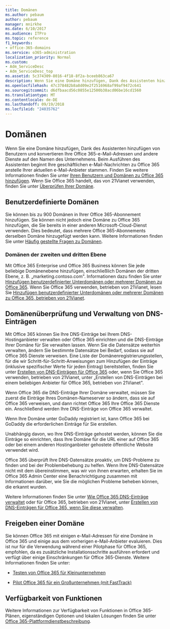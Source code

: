 ```yaml
---
title: Domänen
ms.author: pebaum
author: pebaum
manager: mnirkhe
ms.date: 6/10/2017
ms.audience: ITPro
ms.topic: reference
f1_keywords:
- office-365-domains
ms.service: o365-administration
localization_priority: Normal
ms.custom:
- Adm_ServiceDesc
- Adm_ServiceDesc_top
ms.assetid: 5c374309-8016-4f18-8f2a-bceeb863ca67
description: Wenn Sie eine Domäne hinzufügen, Dank des Assistenten hinzufügen von Benutzern und konvertieren Ihre Office 365-e-Mail-Adressen und andere Dienste auf den Namen des Unternehmens. Beim Ausführen des Assistenten beginnt Ihre geschäftlichen e-Mail-Nachrichten zu Office 365 anstelle Ihrer aktuellen e-Mail-Anbieter stammen. Weitere Informationen finden Sie unter Hinzufügen von Ihren Benutzern und Domänen zu Office 365. Wenn Sie Office 365 handelt, das von 21Vianet verwenden, finden Sie unter Überprüfen Ihrer Domäne.
ms.openlocfilehash: 47c378482b8a8d09e2f2516968af99af9472c641
ms.sourcegitcommit: d6dfbaacd56c0855e12500b38acd06be16cd1560
ms.translationtype: MT
ms.contentlocale: de-DE
ms.lasthandoff: 09/19/2018
ms.locfileid: "24035762"
---
```

# <a name="domains"></a>Domänen

Wenn Sie eine Domäne hinzufügen, Dank des Assistenten hinzufügen von Benutzern und konvertieren Ihre Office 365-e-Mail-Adressen und andere Dienste auf den Namen des Unternehmens. Beim Ausführen des Assistenten beginnt Ihre geschäftlichen e-Mail-Nachrichten zu Office 365 anstelle Ihrer aktuellen e-Mail-Anbieter stammen. Finden Sie weitere Informationen finden Sie unter [Ihren Benutzern und Domänen zu Office 365 hinzufügen](https://support.office.com/article/6383f56d-3d09-4dcb-9b41-b5f5a5efd611). Wenn Sie Office 365 handelt, das von 21Vianet verwenden, finden Sie unter [Überprüfen Ihrer Domäne](http://go.microsoft.com/fwlink/?LinkID=733344&amp;clcid=0x409).
  
## <a name="custom-domains"></a>Benutzerdefinierte Domänen
<a name="BKMK_CustomDomains"> </a>

Sie können bis zu 900 Domänen in Ihrer Office 365-Abonnement hinzufügen. Sie können nicht jedoch eine Domäne zu Office 365 hinzufügen, die Sie bereits in einer anderen Microsoft-Cloud-Dienst verwenden. Dies bedeutet, dass mehrere Office 365-Abonnements derselben Domäne hinzugefügt werden kann. Weitere Informationen finden Sie unter [Häufig gestellte Fragen zu Domänen](https://support.office.com/en-us/article/Domains-FAQ-1272bad0-4bd4-4796-8005-67d6fb3afc5a).
  
### <a name="second-and-third-level-domains"></a>Domänen der zweiten und dritten Ebene
<a name="BKMK_SecondAndThirdLevelDomains"> </a>

Mit Office 365 Enterprise und Office 365 Business können Sie jede beliebige Domänenebene hinzufügen, einschließlich Domänen der dritten Ebene, z. B. „marketing.contoso.com". Informationen dazu finden Sie unter [Hinzufügen benutzerdefinierter Unterdomänen oder mehrerer Domänen zu Office 365](http://go.microsoft.com/fwlink/?LinkID=733345&amp;clcid=0x409). Wenn Sie Office 365 verwenden, betrieben von 21Vianet, lesen Sie [Hinzufügen benutzerdefinierter Unterdomänen oder mehrerer Domänen zu Office 365, betrieben von 21Vianet](http://go.microsoft.com/fwlink/?LinkID=733346&amp;clcid=0x409).
  
## <a name="domain-verification-and-managing-dns-records"></a>Domänenüberprüfung und Verwaltung von DNS-Einträgen
<a name="BKMK_ManagingDNSRecords"> </a>

Mit Office 365 können Sie Ihre DNS-Einträge bei Ihrem DNS-Hostinganbieter verwalten oder Office 365 einrichten und die DNS-Einträge Ihrer Domäne für Sie verwalten lassen. Wenn Sie die Datensätze weiterhin verwalten, ändern Sie bestimmte Datensätze bei Bedarf, sodass sie auf Office 365 Dienste verweisen. Eine Liste der Domänenregistrierungsstellen, für die wir Schritt-für-Schritt-Anweisungen zum Hinzufügen der Einträge (inklusive spezifischer Werte für jeden Eintrag) bereitstellen, finden Sie unter [Erstellen von DNS-Einträgen für Office 365](https://go.microsoft.com/fwlink/p/?LinkID=270173) oder, wenn Sie Office 365 verwenden, betrieben von 21Vianet, unter „Erstellen von DNS-Einträgen bei einem beliebigen Anbieter für Office 365, betrieben von 21Vianet". 
  
Wenn Office 365 die DNS-Einträge Ihrer Domäne verwaltet, müssen Sie zuerst die Einträge Ihres Domänen-Nameserver so ändern, dass sie auf Office 365 verweisen, und dann richtet Office 365 Ihre Office 365 Dienste ein. Anschließend werden Ihre DNS-Einträge von Office 365 verwaltet.
  
Wenn Ihre Domäne unter GoDaddy registriert ist, kann Office 365 bei GoDaddy die erforderlichen Einträge für Sie erstellen. 
  
Unabhängig davon, wo Ihre DNS-Einträge gehostet werden, können Sie die Einträge so einrichten, dass Ihre Domäne für die URL einer auf Office 365 oder bei einem anderen Hostinganbieter gehostete öffentliche Website verwendet wird. 
  
Office 365 überprüft Ihre DNS-Datensätze proaktiv, um DNS-Probleme zu finden und bei der Problembehebung zu helfen. Wenn Ihre DNS-Datensätze nicht mit dem übereinstimmen, was wir von ihnen erwarten, erhalten Sie im Office 365 Admin Center eine Benachrichtigung zusammen mit Informationen darüber, wie Sie die möglichen Probleme beheben können, die erkannt wurden.
  
Weitere Informationen finden Sie unter [Wie Office 365 DNS-Einträge verwaltet](https://go.microsoft.com/fwlink/p/?LinkID=270144) oder für Office 365, betrieben von 21Vianet, unter [Erstellen von DNS-Einträgen für Office 365, wenn Sie diese verwalten](http://go.microsoft.com/fwlink/?LinkID=817326&amp;clcid=0x409).
  
## <a name="sharing-a-domain"></a>Freigeben einer Domäne
<a name="BKMK_ManagingDNSRecords"> </a>

Sie können Office 365 mit einigen e-Mail-Adressen für eine Domäne in Office 365 und einige aus dem vorherigen e-Mail-Anbieter evaluieren. Dies ist nur für die Verwendung während einer Pilotphase für Office 365, empfohlen, da es zusätzliche Installationsschritte ausführen erfordert und verfügt über einige Einschränkungen für Office 365-Dienste. Weitere Informationen finden Sie unter:
  
- [Testen von Office 365 für Kleinunternehmen](https://support.office.com/article/39cee536-6a03-40cf-b9c1-f301bb6001d7)
    
- [Pilot Office 365 für ein Großunternehmen (mit FastTrack)](https://fasttrack.office.com/onboard)
    
## <a name="feature-availability"></a>Verfügbarkeit von Funktionen
<a name="BKMK_ManagingDNSRecords"> </a>

Weitere Informationen zur Verfügbarkeit von Funktionen in Office 365-Plänen, eigenständigen Optionen und lokalen Lösungen finden Sie unter [Office 365-Plattformdienstbeschreibung](https://technet.microsoft.com/en-us/library/office-365-platform-service-description.aspx).
  

